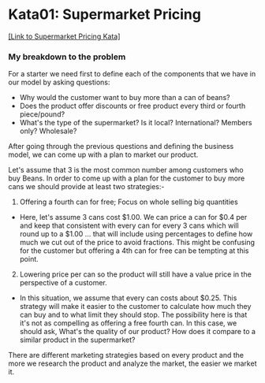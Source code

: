 # Kata01: Supermarket Pricing
[[Link to Supermarket Pricing Kata]](http://codekata.com/kata/kata01-supermarket-pricing/)

### My breakdown to the problem
For a starter we need first to define each of the components that we have in our model by asking questions:
- Why would the customer want to buy more than a can of beans?
- Does the product offer discounts or free product every third or fourth piece/pound?
- What's the type of the supermarket? Is it local? International? Members only? Wholesale?

After going through the previous questions and defining the business model, we can come up with a plan to market our product.

Let's assume that 3 is the most common number among customers who buy Beans. In order to come up with a plan for the customer to buy more cans we should provide at least two strategies:-

1. Offering a fourth can for free; Focus on whole selling big quantities
- Here, let's assume 3 cans cost $1.00. We can price a can for $0.4 per and keep that consistent with every can for every 3 cans which will round up to a $1.00 ... that will include using percentages to define how much we cut out of the price to avoid fractions. This might be confusing for the customer but offering a 4th can for free can be tempting at this point.

2. Lowering price per can so the product will still have a value price in the perspective of a customer.
- In this situation, we assume that every can costs about $0.25. This strategy will make it easier to the customer to calculate how much they can buy and to what limit they should stop. The possibility here is that it's not as compelling as offering a free fourth can. In this case, we should ask, What's the quality of our product? How does it compare to a similar product in the supermarket?

There are different marketing strategies based on every product and the more we research the product and analyze the market, the easier we market it.
